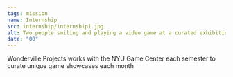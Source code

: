 ```yaml
---
tags: mission
name: Internship
src: internship/internship1.jpg
alt: Two people smiling and playing a video game at a curated exhibition
date: "00"
---
```


<aside>
Wonderville Projects works with the NYU Game Center each semester to curate unique game showcases each month
</aside>